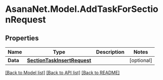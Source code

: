 # AsanaNet.Model.AddTaskForSectionRequest

## Properties

Name | Type | Description | Notes
------------ | ------------- | ------------- | -------------
**Data** | [**SectionTaskInsertRequest**](SectionTaskInsertRequest.md) |  | [optional] 

[[Back to Model list]](../README.md#documentation-for-models) [[Back to API list]](../README.md#documentation-for-api-endpoints) [[Back to README]](../README.md)

